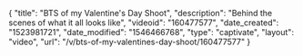 {
    "title": "BTS of my Valentine's Day Shoot",
    "description": "Behind the scenes of what it all looks like",
    "videoid": "160477577",
    "date_created": "1523981721",
    "date_modified": "1546466768",
    "type": "captivate",
    "layout": "video",
    "url": "\/v\/bts-of-my-valentines-day-shoot\/160477577"
}